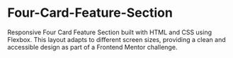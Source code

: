 # Four-Card-Feature-Section
Responsive Four Card Feature Section built with HTML and CSS using Flexbox. This layout adapts to different screen sizes, providing a clean and accessible design as part of a Frontend Mentor challenge.
